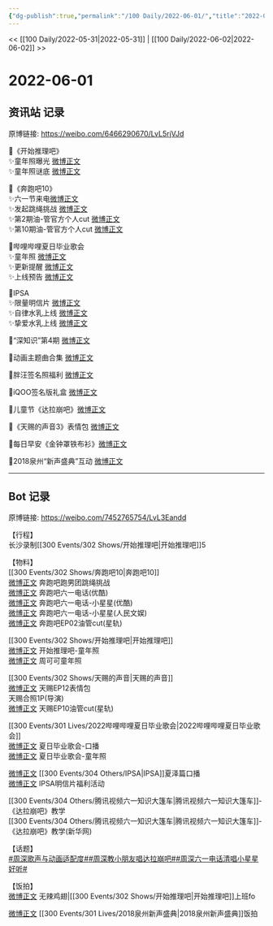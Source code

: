 ```yaml
---
{"dg-publish":true,"permalink":"/100 Daily/2022-06-01/","title":"2022-06-01","created":"2022-12-04T22:40:50.000+08:00","updated":"2023-01-09T19:17:39.295+08:00"}
---
```



<< [[100 Daily/2022-05-31\|2022-05-31]] | [[100 Daily/2022-06-02\|2022-06-02]] >>

# 2022-06-01

## 资讯站 记录

原博链接: https://weibo.com/6466290670/LvL5rjVJd

🌟《开始推理吧》  
✨童年照曝光 [微博正文](https://m.weibo.cn/6466290670/4775476042139885)  
✨童年照谜底 [微博正文](https://m.weibo.cn/6466290670/4775481843388403)

🌟《奔跑吧10》  
✨六一节来电[微博正文](https://m.weibo.cn/6466290670/4775511496852612)  
✨发起跳绳挑战 [微博正文](https://m.weibo.cn/6466290670/4775494925684048)  
✨第2期油-管官方个人cut [微博正文](https://m.weibo.cn/6466290670/4775664094547738)  
✨第10期油-管官方个人cut [微博正文](https://m.weibo.cn/6466290670/4775651053928950)

🌟哔哩哔哩夏日毕业歌会  
✨童年照 [微博正文](https://m.weibo.cn/6466290670/4775551171037577)  
✨更新提醒 [微博正文](https://m.weibo.cn/6466290670/4775512592091601)  
✨上线预告 [微博正文](https://m.weibo.cn/6466290670/4775512205951542)

🌟IPSA  
✨限量明信片 [微博正文](https://m.weibo.cn/6466290670/4775662735069058)  
✨自律水乳上线 [微博正文](https://m.weibo.cn/6466290670/4775517427860735)  
✨挚爱水乳上线 [微博正文](https://m.weibo.cn/6466290670/4775499535221421)

🌟“深知识”第4期 [微博正文](https://m.weibo.cn/6466290670/4775611040793458)

🌟动画主题曲合集 [微博正文](https://m.weibo.cn/6466290670/4775517809020935)

🌟胖汪签名照福利 [微博正文](https://m.weibo.cn/6466290670/4775694234550761)

🌟iQOO签名版礼盒 [微博正文](https://m.weibo.cn/6466290670/4775698172480638)

🌟儿童节《达拉崩吧》[微博正文](https://m.weibo.cn/6466290670/4775563598233939)

🌟《天赐的声音3》表情包 [微博正文](https://m.weibo.cn/6466290670/4775495180226785)

🌟每日早安《金钟罩铁布衫》[微博正文](https://m.weibo.cn/6466290670/4775464973632937)

🌟2018泉州“新声盛典”互动 [微博正文](https://m.weibo.cn/6466290670/4775632405271022)

---
## Bot 记录

原博链接: https://weibo.com/7452765754/LvL3Eandd

【行程】  
长沙录制[[300 Events/302 Shows/开始推理吧\|开始推理吧]]5

【物料】  
[[300 Events/302 Shows/奔跑吧10\|奔跑吧10]]  
[微博正文](https://m.weibo.cn/5242381821/4775491683224791) 奔跑吧跑男团跳绳挑战  
[微博正文](https://m.weibo.cn/1642904381/4775508492946551) 奔跑吧六一电话(优酷)  
[微博正文](https://m.weibo.cn/1642904381/4775508211930217) 奔跑吧六一电话-小星星(优酷)  
[微博正文](https://m.weibo.cn/7362512027/4775504286581583) 奔跑吧六一电话-小星星(人民文娱)  
[微博正文](https://m.weibo.cn/6466290670/4775664094547738) 奔跑吧EP02油管cut(星轨)

[[300 Events/302 Shows/开始推理吧\|开始推理吧]]  
[微博正文](https://m.weibo.cn/2162247381/4775474070818798) 开始推理吧-童年照  
[微博正文](https://m.weibo.cn/7736960489/4775481347411015) 周可可童年照

[[300 Events/302 Shows/天赐的声音\|天赐的声音]]  
[微博正文](https://m.weibo.cn/1315706994/4775489153532313) 天赐EP12表情包  
[](https://m.weibo.cn/1846843604/4775509257094723) 天赐合照1P(导演)  
[微博正文](https://m.weibo.cn/6466290670/4775651053928950) 天赐EP10油管cut(星轨)

[[300 Events/301 Lives/2022哔哩哔哩夏日毕业歌会\|2022哔哩哔哩夏日毕业歌会]]  
[微博正文](https://m.weibo.cn/6744306402/4775507021006505) 夏日毕业歌会-口播  
[微博正文](https://m.weibo.cn/6744306402/4775534951926765) 夏日毕业歌会-童年照

[微博正文](https://m.weibo.cn/1851789841/4775513501209649) [[300 Events/304 Others/IPSA\|IPSA]]夏泽篇口播  
[微博正文](https://m.weibo.cn/1851789841/4775660772137642) IPSA明信片福利活动

[](https://m.weibo.cn/2591595652/4775526911181750) [[300 Events/304 Others/腾讯视频六一知识大篷车\|腾讯视频六一知识大篷车]]-《达拉崩吧》教学  
[](https://m.weibo.cn/2810373291/4775540316438714) [[300 Events/304 Others/腾讯视频六一知识大篷车\|腾讯视频六一知识大篷车]]-《达拉崩吧》教学(新华网)

【话题】  
[#周深歌声与动画适配度#](https://s.weibo.com/weibo?q=%23%E5%91%A8%E6%B7%B1%E6%AD%8C%E5%A3%B0%E4%B8%8E%E5%8A%A8%E7%94%BB%E9%80%82%E9%85%8D%E5%BA%A6%23)[#周深教小朋友唱达拉崩吧#](https://s.weibo.com/weibo?q=%23%E5%91%A8%E6%B7%B1%E6%95%99%E5%B0%8F%E6%9C%8B%E5%8F%8B%E5%94%B1%E8%BE%BE%E6%8B%89%E5%B4%A9%E5%90%A7%23)[#周深六一电话清唱小星星好听#](https://s.weibo.com/weibo?q=%23%E5%91%A8%E6%B7%B1%E5%85%AD%E4%B8%80%E7%94%B5%E8%AF%9D%E6%B8%85%E5%94%B1%E5%B0%8F%E6%98%9F%E6%98%9F%E5%A5%BD%E5%90%AC%23)

【饭拍】  
[微博正文](https://m.weibo.cn/7495641082/4775497798255693) 无辣鸡翅|[[300 Events/302 Shows/开始推理吧\|开始推理吧]]上班fo

[微博正文](https://m.weibo.cn/5516625428/4775630921536754) [[300 Events/301 Lives/2018泉州新声盛典\|2018泉州新声盛典]]饭拍
